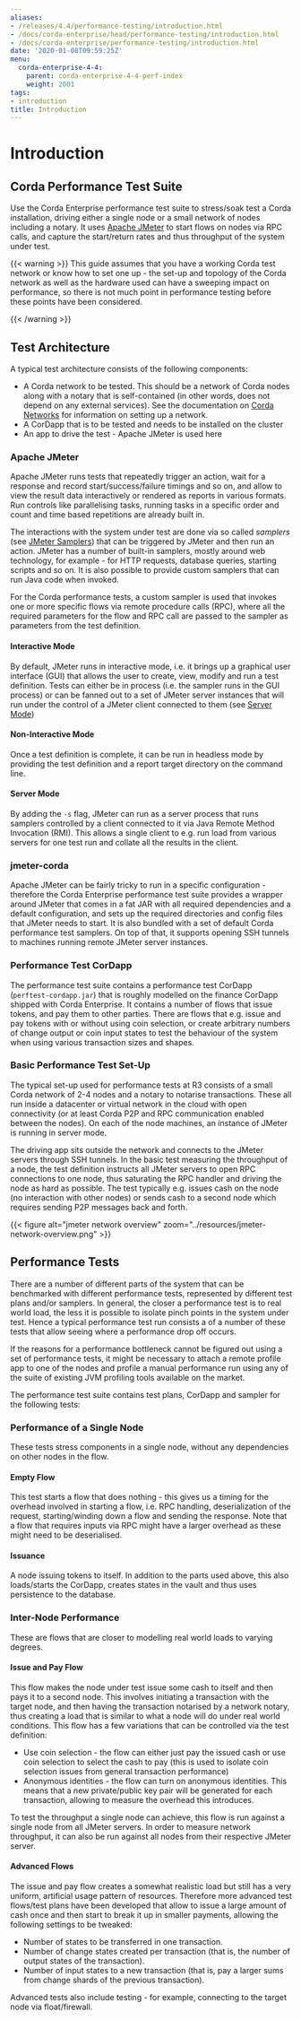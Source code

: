 ```yaml
---
aliases:
- /releases/4.4/performance-testing/introduction.html
- /docs/corda-enterprise/head/performance-testing/introduction.html
- /docs/corda-enterprise/performance-testing/introduction.html
date: '2020-01-08T09:59:25Z'
menu:
  corda-enterprise-4-4:
    parent: corda-enterprise-4-4-perf-index
    weight: 2001
tags:
- introduction
title: Introduction
---
```



# Introduction


## Corda Performance Test Suite

Use the Corda Enterprise performance test suite to stress/soak test a Corda installation, driving either a single
node or a small network of nodes including a notary.
It uses [Apache JMeter](https://jmeter.apache.org) to start flows on nodes via RPC calls, and
capture the start/return rates and thus throughput of the system under test.


{{< warning >}}
This guide assumes that you have a working Corda test network or
know how to set one up - the set-up and topology of the Corda network as well as the hardware used can have a sweeping
impact on performance, so there is not much point in performance testing before these points have been considered.

{{< /warning >}}



## Test Architecture

A typical test architecture consists of the following components:


* A Corda network to be tested. This should be a network of Corda nodes along with a notary that is self-contained
(in other words, does not depend on any external services). See the documentation on [Corda Networks](../network/corda-networks.md) for information on
setting up a network.
* A CorDapp that is to be tested and needs to be installed on the cluster
* An app to drive the test - Apache JMeter is used here


### Apache JMeter

Apache JMeter runs tests that repeatedly trigger an action, wait for a response and record start/success/failure
timings and so on, and allow to view the result data interactively or rendered as reports in various formats. Run controls
like parallelising tasks, running tasks in a specific order and count and time based repetitions are already built in.

The interactions with the system under test are done via so called *samplers* (see [JMeter Samplers](jmeter-samplers.md)) that can be
triggered by JMeter and then
run an action. JMeter has a number of built-in samplers, mostly around web technology, for example - for HTTP requests, database
queries, starting scripts and so on. It is also possible to provide custom samplers that can run Java code when invoked.

For the Corda performance tests, a custom sampler is used that invokes one or more specific flows via remote procedure
calls (RPC), where all the required parameters for the flow and RPC call are passed to the sampler as parameters from
the test definition.


#### Interactive Mode

By default, JMeter runs in interactive mode, i.e. it brings up a graphical user interface (GUI) that allows the user to
create, view, modify and run a test definition. Tests can either be in process (i.e. the sampler runs in the GUI
process) or can be fanned out to a set of JMeter server instances that will run under the control of a JMeter client
connected to them (see [Server Mode](#jmeter-server))


#### Non-Interactive Mode

Once a test definition is complete, it can be run in headless mode by providing the test definition and a report target
directory on the command line.



#### Server Mode

By adding the `-s` flag,  JMeter can run as a server process that runs samplers controlled by a client connected to it
via Java Remote Method Invocation (RMI).
This allows a single client to e.g. run load from various servers for one test run and collate all the results in the
client.


### jmeter-corda

Apache JMeter can be fairly tricky to run in a specific configuration - therefore the Corda Enterprise performance test
suite provides a wrapper around JMeter that comes in a fat JAR with all required dependencies and a default configuration,
and sets up the required directories and config files that JMeter needs to start. It is also bundled with a set of default
Corda performance test samplers. On top of that, it supports opening SSH tunnels to machines running remote JMeter server
instances.


### Performance Test CorDapp

The performance test suite contains a performance test CorDapp (`perftest-cordapp.jar`) that is roughly modelled on the
finance CorDapp shipped with Corda Enterprise. It contains a number of flows that issue tokens, and pay them to other
parties. There are flows that e.g. issue and pay tokens with or without using coin selection, or create arbitrary
numbers of change output or coin input states to test the behaviour of the system when using various transaction sizes
and shapes.


### Basic Performance Test Set-Up

The typical set-up used for performance tests at R3 consists of a small Corda network of 2-4 nodes and a notary to
notarise transactions. These all run inside a datacenter or virtual network in the cloud with open connectivity (or at
least Corda P2P and RPC communication enabled between the nodes). On each of the node machines, an instance of JMeter
is running in server mode.

The driving app sits outside the network and connects to the JMeter servers through SSH tunnels. In the basic test
measuring the throughput of a node, the test definition instructs all JMeter servers to open RPC connections to one node,
thus saturating the RPC handler and driving the node as hard as possible. The test typically e.g. issues cash on the node
(no interaction with other nodes) or sends cash to a second node which requires sending P2P messages back and forth.

{{< figure alt="jmeter network overview" zoom="../resources/jmeter-network-overview.png" >}}

## Performance Tests

There are a number of different parts of the system that can be benchmarked with different performance tests, represented
by different test plans and/or samplers. In general, the closer a performance test is to real world load, the less it is
possible to isolate pinch points in the system under test. Hence a typical performance test run consists a of a number
of these tests that allow seeing where a performance drop off occurs.

If the reasons for a performance bottleneck cannot be figured out using a set of performance tests, it might be necessary
to attach a remote profile app to one of the nodes and profile a manual performance run using any of the suite of
existing JVM profiling tools available on the market.

The performance test suite contains test plans, CorDapp and sampler for the following tests:


### Performance of a Single Node

These tests stress components in a single node, without any dependencies on other nodes in the flow.


#### Empty Flow

This test starts a flow that does nothing - this gives us a timing for the overhead involved in starting a flow, i.e. RPC
handling, deserialization of the request, starting/winding down a flow and sending the response. Note that a flow that
requires inputs via RPC might have a larger overhead as these might need to be deserialised.


#### Issuance

A node issuing tokens to itself. In addition to the parts used above, this also loads/starts the CorDapp, creates states
in the vault and thus uses persistence to the database.


### Inter-Node Performance

These are flows that are closer to modelling real world loads to varying degrees.


#### Issue and Pay Flow

This flow makes the node under test issue some cash to itself and then pays it to a second node. This involves initiating
a transaction with the target node, and then having the transaction notarised by a network notary, thus creating a load that
is similar to what a node will do under real world conditions. This flow has a few variations that can be controlled via
the test definition:


* Use coin selection - the flow can either just pay the issued cash or use coin selection to select the cash to pay (this
is used to isolate coin selection issues from general transaction performance)
* Anonymous identities - the flow can turn on anonymous identities. This means that a new private/public key pair will be
generated for each transaction, allowing to measure the overhead this introduces.

To test the throughput a single node can achieve, this flow is run against a single node from all JMeter servers. In order
to measure network throughput, it can also be run against all nodes from their respective JMeter server.


#### Advanced Flows

The issue and pay flow creates a somewhat realistic load but still has a very uniform, artificial usage pattern of resources.
Therefore more advanced test flows/test plans have been developed that allow to issue a large amount of cash once and
then start to break it up in smaller payments, allowing the following settings to be tweaked:


* Number of states to be transferred in one transaction.
* Number of change states created per transaction (that is, the number of output states of the transaction).
* Number of input states to a new transaction (that is, pay a larger sums from change shards of the previous transaction).

Advanced tests also include testing - for example, connecting to the target node via float/firewall.

